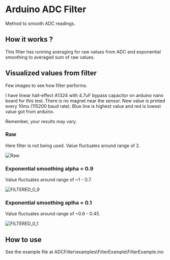 # Arduino ADC Filter
 Method to smooth ADC readings.

## How it works ?

This filter has running averaging for raw values from ADC and exponential smoothing to averaged sum of raw values.

## Visualized values from filter

Few images to see how filter performs. 

I have linear hall-effect A1324 with 4.7uF bypass capacitor on arduino nano board for this test.
There is no magnet near the sensor. New value is printed every 10ms (115200 baud rate). Blue line is highest value and red is lowest value got from arduino.

Remember, your results may vary.

### Raw

Here filter is not being used. Value fluctuates around range of 2.

![Raw](https://user-images.githubusercontent.com/51534125/164296573-c35a46e8-85f6-46b3-9a05-52e11e11a6bf.jpg)

### Exponential smoothing alpha = 0.9

Value fluctuates around range of ~1 - 0.7.

![FILTERED_0_9](https://user-images.githubusercontent.com/51534125/164297247-c4e46a1e-8a32-435a-b264-8f857e286c87.jpg)


### Exponential smoothing aplha = 0.1

Value fluctuates around range of ~0.6 - 0.45.

![FILTERED_0_1](https://user-images.githubusercontent.com/51534125/164297336-100642cb-9e7a-45a1-8e9a-e30b0c28debe.jpg)

## How to use

See the example file at ADCFilter\examples\FilterExample\FilterExample.ino
